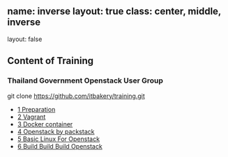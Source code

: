 name: inverse
layout: true
class: center, middle, inverse
---
layout: false
## Content of Training
### Thailand Government Openstack User Group
git clone https://github.com/itbakery/training.git

- [1 Preparation](./prepare/index.html)
- [2 Vagrant](./vagrant/index.html)
- [3 Docker container](./docker/index.html)
- [4 Openstack by packstack](./packstack/index.html)
- [5 Basic Linux For Openstack](./linux/index.html)
- [6 Build Build Build Openstack](./openstack_build/index.html)
